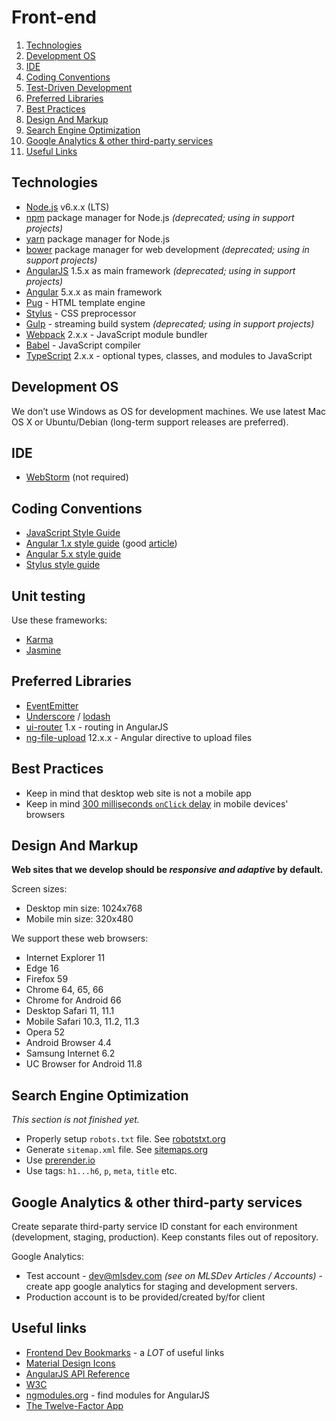 # Front-end

1. [Technologies](#technologies)
1. [Development OS](#development-os)
1. [IDE](#ide)
1. [Coding Conventions](#coding-conventions)
1. [Test-Driven Development](#test-driven-development)
1. [Preferred Libraries](#preferred-libraries)
1. [Best Practices](#best-practices)
1. [Design And Markup](#design-and-markup)
1. [Search Engine Optimization](#search-engine-optimization)
1. [Google Analytics & other third-party services](#google-analytics--other-third-party-services)
1. [Useful Links](#useful-links)


## Technologies

* [Node.js](https://nodejs.org/en) v6.x.x (LTS)
* [npm](https://www.npmjs.com) package manager for Node.js _(deprecated; using in support projects)_
* [yarn](https://yarnpkg.com/) package manager for Node.js
* [bower](http://bower.io) package manager for web development _(deprecated; using in support projects)_
* [AngularJS](https://angularjs.org) 1.5.х as main framework _(deprecated; using in support projects)_
* [Angular](https://angular.io/) 5.x.x as main framework
* [Pug](https://pugjs.org) - HTML template engine
* [Stylus](http://stylus-lang.com/) - CSS preprocessor
* [Gulp](http://gulpjs.com) - streaming build system _(deprecated; using in support projects)_
* [Webpack](https://webpack.js.org/) 2.x.x - JavaScript module bundler
* [Babel](https://babeljs.io/) - JavaScript compiler
* [TypeScript](https://www.typescriptlang.org/) 2.x.x - optional types, classes, and modules to JavaScript


## Development OS

We don’t use Windows as OS for development machines. We use latest Mac OS X or Ubuntu/Debian (long-term support releases are preferred).


## IDE

* [WebStorm](https://www.jetbrains.com/webstorm) (not required)


## Coding Conventions

* [JavaScript Style Guide](https://github.com/airbnb/javascript)
* [Angular 1.x style guide](https://github.com/rwwagner90/angular-styleguide-es6) (good [article](https://www.sitepoint.com/writing-angularjs-apps-using-es6/))
* [Angular 5.x style guide](https://angular.io/docs/ts/latest/guide/style-guide.html)
* [Stylus style guide](https://github.com/skyout/stylus-styleguide)


## Unit testing

Use these frameworks:
* [Karma](http://karma-runner.github.io)
* [Jasmine](http://jasmine.github.io)


## Preferred Libraries

* [EventEmitter](https://github.com/Olical/EventEmitter)
* [Underscore](http://underscorejs.org) / [lodash](https://lodash.com)
* [ui-router](https://ui-router.github.io/ng1/) 1.x - routing in AngularJS
* [ng-file-upload](https://github.com/danialfarid/ng-file-upload) 12.x.x - Angular directive to upload files


## Best Practices

* Keep in mind that desktop web site is not a mobile app
* Keep in mind [300 milliseconds `onClick` delay](http://www.sitepoint.com/5-ways-prevent-300ms-click-delay-mobile-devices) in mobile devices' browsers


## Design And Markup

__Web sites that we develop should be *responsive and adaptive* by default.__

Screen sizes:
* Desktop min size: 1024x768
* Mobile min size: 320x480

We support these web browsers:
* Internet Explorer 11
* Edge 16
* Firefox 59
* Chrome 64, 65, 66
* Chrome for Android 66
* Desktop Safari 11, 11.1
* Mobile Safari 10.3, 11.2, 11.3
* Opera 52
* Android Browser 4.4
* Samsung Internet 6.2
* UC Browser for Android 11.8


## Search Engine Optimization

_This section is not finished yet._

* Properly setup `robots.txt` file. See [robotstxt.org](http://www.robotstxt.org)
* Generate `sitemap.xml` file. See [sitemaps.org](https://www.sitemaps.org)
* Use [prerender.io](https://prerender.io)
* Use tags: `h1...h6`, `p`, `meta`, `title` etc.


## Google Analytics & other third-party services

Create separate third-party service ID constant for each environment (development, staging, production).
Keep constants files out of repository.

Google Analytics:
* Test account - dev@mlsdev.com _(see on MLSDev Articles / Accounts)_ - create app google analytics for staging and development servers.
* Production account is to be provided/created by/for client


## Useful links

* [Frontend Dev Bookmarks](https://github.com/dypsilon/frontend-dev-bookmarks) - a _LOT_ of useful links
* [Material Design Icons](https://materialdesignicons.com)
* [AngularJS API Reference](https://docs.angularjs.org/api)
* [W3C](http://w3.org)
* [ngmodules.org](http://ngmodules.org) - find modules for AngularJS
* [The Twelve-Factor App](http://12factor.net/)
